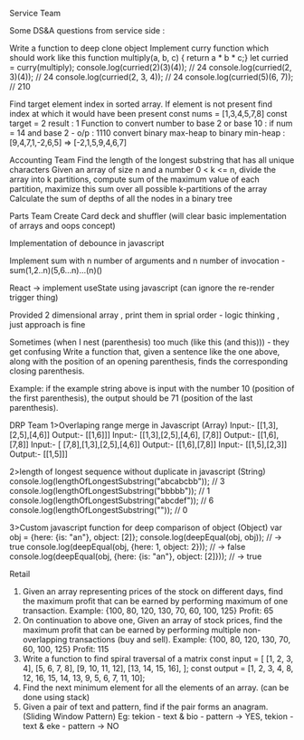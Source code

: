 Service Team

Some DS&A questions from service side : 

Write a function to deep clone object
Implement curry function which should work like this 
function multiply(a, b, c) {  return a * b * c;}
let curried = curry(multiply);
console.log(curried(2)(3)(4)); // 24
console.log(curried(2, 3)(4));  // 24
console.log(curried(2, 3, 4));  // 24
console.log(curried(5)(6, 7)); // 210

Find target element index in sorted array. If element is not present find index at which it would have been present 
const nums = [1,3,4,5,7,8]
const target = 2
result : 1
Function to convert number to base 2 or base 10 : if num = 14 and base 2 - o/p : 1110
convert binary max-heap to binary  min-heap : [9,4,7,1,-2,6,5] => [-2,1,5,9,4,6,7]

Accounting Team
Find the length of the longest substring that has all unique characters
Given an array of size n and a number 0 < k <= n, divide the array into k partitions, compute sum of the maximum value of each partition, maximize this sum over all possible k-partitions of the array
Calculate the sum of depths of all the nodes in a binary tree

 

Parts Team
Create Card deck and shuffler (will clear basic implementation of arrays and oops concept)

Implementation of debounce in javascript

Implement sum with n number of arguments and n number of invocation -  sum(1,2..n)(5,6…n)…(n)()

React -> implement useState using javascript (can ignore the re-render trigger thing)

Provided 2 dimensional array , print them in sprial order - logic thinking , just approach is fine 

Sometimes (when I nest (parenthesis) too much (like this (and this))) - they get confusing
Write a function that, given a sentence like the one above, along with the position of an opening parenthesis, finds the corresponding closing parenthesis.

Example: if the example string above is input with the number 10 (position of the first parenthesis), the output should be 71 (position of the last parenthesis).

 

DRP Team
1>Overlaping range merge in Javascript (Array)
Input:- [[1,3],[2,5],[4,6]]
Output:- [[1,6]]]
Input:- [[1,3],[2,5],[4,6], [7,8]]
Output:- [[1,6],[7,8]]
Input:- [ [7,8],[1,3],[2,5],[4,6]]
Output:- [[1,6],[7,8]]
Input:- [[1,5],[2,3]]
Output:- [[1,5]]]

2>length of longest sequence without duplicate in javascript (String) 
console.log(lengthOfLongestSubstring("abcabcbb")); // 3
console.log(lengthOfLongestSubstring("bbbbb")); // 1
console.log(lengthOfLongestSubstring("abcdef")); // 6
console.log(lengthOfLongestSubstring("")); // 0

3>Custom javascript function for deep comparison of object (Object)
var obj = {here: {is: "an"}, object: [2]};
console.log(deepEqual(obj, obj));
// → true 
console.log(deepEqual(obj, {here: 1, object: 2}));
// → false 
console.log(deepEqual(obj, {here: {is: "an"}, object: [2]}));
// → true 

Retail
1. Given an array representing prices of the stock on different days, find the maximum profit that can be earned by performing maximum of one transaction.
       Example: {100, 80, 120, 130, 70, 60, 100, 125} Profit: 65
2. On continuation to above one, Given an array of stock prices, find the maximum profit that can be earned by performing multiple non-overlapping transactions (buy and sell).
       Example: {100, 80, 120, 130, 70, 60, 100, 125} Profit: 115
3. Write a function to find spiral traversal of a matrix
const input = [
  [1, 2, 3, 4],
  [5, 6, 7, 8],
  [9, 10, 11, 12],
  [13, 14, 15, 16],
];
const output = [1, 2, 3, 4, 8, 12, 16, 15, 14, 13, 9, 5, 6, 7, 11, 10];
4. Find the next minimum element for all the elements of an array. (can be done using stack)
5. Given a pair of text and pattern, find if the pair forms an anagram. (Sliding Window Pattern)
Eg: tekion - text & bio - pattern -> YES, tekion - text & eke - pattern -> NO
